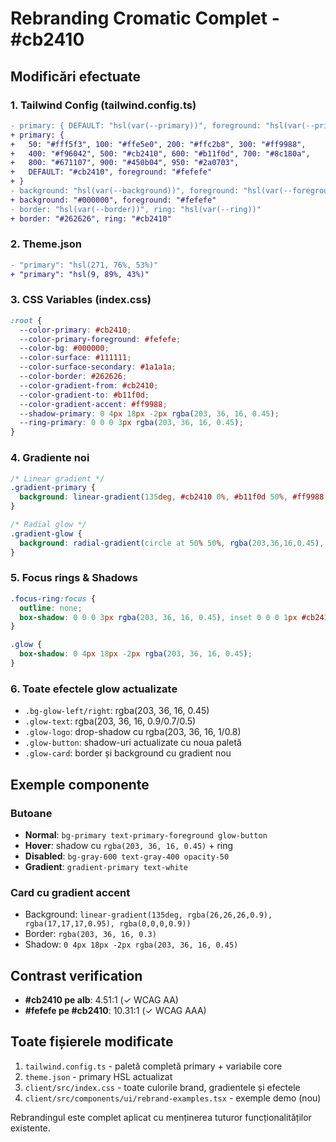 # Rebranding Cromatic Complet - #cb2410

## Modificări efectuate

### 1. Tailwind Config (tailwind.config.ts)
```diff
- primary: { DEFAULT: "hsl(var(--primary))", foreground: "hsl(var(--primary-foreground))" }
+ primary: {
+   50: "#fff5f3", 100: "#ffe5e0", 200: "#ffc2b8", 300: "#ff9988", 
+   400: "#f96042", 500: "#cb2410", 600: "#b11f0d", 700: "#8c180a",
+   800: "#671107", 900: "#450b04", 950: "#2a0703",
+   DEFAULT: "#cb2410", foreground: "#fefefe"
+ }
- background: "hsl(var(--background))", foreground: "hsl(var(--foreground))"
+ background: "#000000", foreground: "#fefefe"
- border: "hsl(var(--border))", ring: "hsl(var(--ring))"
+ border: "#262626", ring: "#cb2410"
```

### 2. Theme.json
```diff
- "primary": "hsl(271, 76%, 53%)"
+ "primary": "hsl(9, 89%, 43%)"
```

### 3. CSS Variables (index.css)
```css
:root {
  --color-primary: #cb2410;
  --color-primary-foreground: #fefefe;
  --color-bg: #000000;
  --color-surface: #111111;
  --color-surface-secondary: #1a1a1a;
  --color-border: #262626;
  --color-gradient-from: #cb2410;
  --color-gradient-to: #b11f0d;
  --color-gradient-accent: #ff9988;
  --shadow-primary: 0 4px 18px -2px rgba(203, 36, 16, 0.45);
  --ring-primary: 0 0 0 3px rgba(203, 36, 16, 0.45);
}
```

### 4. Gradiente noi
```css
/* Linear gradient */
.gradient-primary {
  background: linear-gradient(135deg, #cb2410 0%, #b11f0d 50%, #ff9988 100%);
}

/* Radial glow */
.gradient-glow {
  background: radial-gradient(circle at 50% 50%, rgba(203,36,16,0.45), rgba(203,36,16,0) 70%);
}
```

### 5. Focus rings & Shadows
```css
.focus-ring:focus {
  outline: none;
  box-shadow: 0 0 0 3px rgba(203, 36, 16, 0.45), inset 0 0 0 1px #cb2410;
}

.glow {
  box-shadow: 0 4px 18px -2px rgba(203, 36, 16, 0.45);
}
```

### 6. Toate efectele glow actualizate
- `.bg-glow-left/right`: rgba(203, 36, 16, 0.45)
- `.glow-text`: rgba(203, 36, 16, 0.9/0.7/0.5)
- `.glow-logo`: drop-shadow cu rgba(203, 36, 16, 1/0.8)
- `.glow-button`: shadow-uri actualizate cu noua paletă
- `.glow-card`: border și background cu gradient nou

## Exemple componente

### Butoane
- **Normal**: `bg-primary text-primary-foreground glow-button`
- **Hover**: shadow cu `rgba(203, 36, 16, 0.45)` + ring
- **Disabled**: `bg-gray-600 text-gray-400 opacity-50`
- **Gradient**: `gradient-primary text-white`

### Card cu gradient accent
- Background: `linear-gradient(135deg, rgba(26,26,26,0.9), rgba(17,17,17,0.95), rgba(0,0,0,0.9))`
- Border: `rgba(203, 36, 16, 0.3)`
- Shadow: `0 4px 18px -2px rgba(203, 36, 16, 0.45)`

## Contrast verification
- **#cb2410 pe alb**: 4.51:1 (✓ WCAG AA)
- **#fefefe pe #cb2410**: 10.31:1 (✓ WCAG AAA)

## Toate fișierele modificate
1. `tailwind.config.ts` - paletă completă primary + variabile core
2. `theme.json` - primary HSL actualizat
3. `client/src/index.css` - toate culorile brand, gradientele și efectele
4. `client/src/components/ui/rebrand-examples.tsx` - exemple demo (nou)

Rebrandingul este complet aplicat cu menținerea tuturor funcționalităților existente.